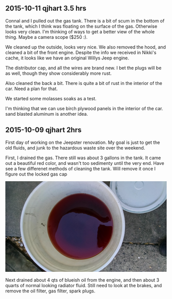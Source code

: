 ## 2015-10-11 qjhart 3.5 hrs

Connal and I pulled out the gas tank.  There is a bit of scum in the bottom of the tank, which I think was floating on the surface of the gas.  Otherwise looks very clean.  I'm thinking of ways to get a better view of the whole thing.  Maybe a camera scope ($250 :).

We cleaned up the outside, looks very nice.  We also removed the hood, and cleaned a bit of the front engine.  Despite the info we received in Nikki's cache, it looks like we have an original Willys Jeep engine. 

The distributor cap, and all the wires are brand new. I bet the plugs will be as well, though they show considerably more rust.

Also cleaned the back a bit.  There is quite a bit of rust in the interior of the car.  Need a plan for that.

We started some molasses soaks as a test.

I'm thinking that we can use birch plywood panels in the interior of the car.  sand blasted aluminum is another idea.  



## 2015-10-09 qjhart 2hrs

First day of working on the Jeepster renovation.  My goal is just to get the old fluids, and junk to the hazardous waste site over the weekend.

First, I drained the gas.  There still was about 3 gallons in the tank.  It came out a beautiful red color, and wasn't too sedimenty until the very end.  Have see a few differenet methods of cleaning the tank.  Will remove it once I figure out the locked gas cap

![Drained Gas](images/drained_gas.jpg)

Next drained about 4 qts of blueish oil from the engine, and then about 3 quarts of normal looking radiator fluid.  Still need to look at the brakes, and remove the oil filter, gas filter, spark plugs.
